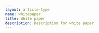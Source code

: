 ```yaml
---
layout: article-type
name: whitepaper
title: White paper
description: Description for white paper
---
```

